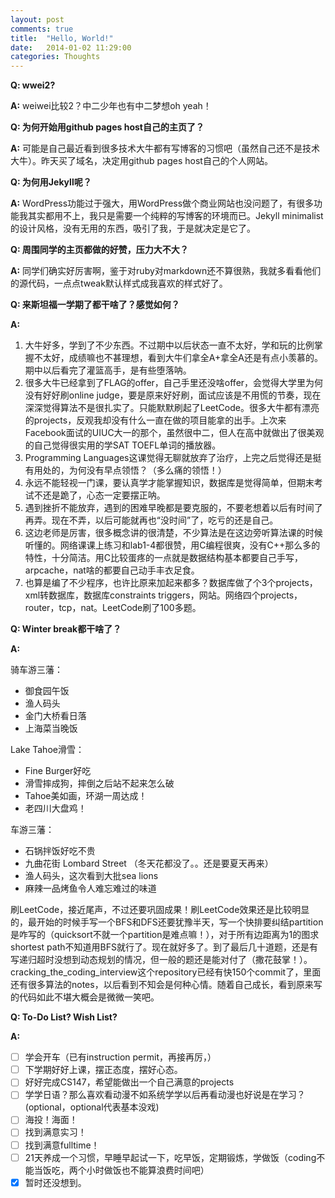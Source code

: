 ```yaml
---
layout: post
comments: true
title:  "Hello, World!"
date:   2014-01-02 11:29:00
categories: Thoughts
---
```


__Q: wwei2?__

__A:__ weiwei比较2？中二少年也有中二梦想oh yeah！

__Q: 为何开始用github pages host自己的主页了？__

__A:__ 可能是自己最近看到很多技术大牛都有写博客的习惯吧（虽然自己还不是技术大牛）。昨天买了域名，决定用github pages host自己的个人网站。

__Q: 为何用Jekyll呢？__

__A:__ WordPress功能过于强大，用WordPress做个商业网站也没问题了，有很多功能我其实都用不上，我只是需要一个纯粹的写博客的环境而已。Jekyll minimalist的设计风格，没有无用的东西，吸引了我，于是就决定是它了。

__Q: 周围同学的主页都做的好赞，压力大不大？__

__A:__ 同学们确实好厉害啊，鉴于对ruby对markdown还不算很熟，我就多看看他们的源代码，一点点tweak默认样式成我喜欢的样式好了。

__Q: 来斯坦福一学期了都干啥了？感觉如何？__

__A:__ 

1. 大牛好多，学到了不少东西。不过期中以后状态一直不太好，学和玩的比例掌握不太好，成绩嘛也不甚理想，看到大牛们拿全A+拿全A还是有点小羡慕的。期中以后看完了灌篮高手，是有些堕落呐。
2. 很多大牛已经拿到了FLAG的offer，自己手里还没啥offer，会觉得大学里为何没有好好刷online judge，要是原来好好刷，面试应该是不用慌的节奏，现在深深觉得算法不是很扎实了。只能默默刷起了LeetCode。很多大牛都有漂亮的projects，反观我却没有什么一直在做的项目能拿的出手。上次来Facebook面试的UIUC大一的那个，虽然很中二，但人在高中就做出了很美观的自己觉得很实用的学SAT TOEFL单词的播放器。
3. Programming Languages这课觉得无聊就放弃了治疗，上完之后觉得还是挺有用处的，为何没有早点领悟？（多么痛的领悟！）
4. 永远不能轻视一门课，要认真学才能掌握知识，数据库是觉得简单，但期末考试不还是跪了，心态一定要摆正呐。
5. 遇到挫折不能放弃，遇到的困难早晚都是要克服的，不要老想着以后有时间了再弄。现在不弄，以后可能就再也“没时间”了，吃亏的还是自己。
6. 这边老师是厉害，很多概念讲的很清楚，不少算法是在这边旁听算法课的时候听懂的。网络课课上练习和lab1-4都很赞，用C编程很爽，没有C++那么多的特性，十分简洁。用C比较蛋疼的一点就是数据结构基本都要自己手写，arpcache，nat啥的都要自己动手丰衣足食。
7. 也算是编了不少程序，也许比原来加起来都多？数据库做了个3个projects，xml转数据库，数据库constraints triggers，网站。网络四个projects，router，tcp，nat。LeetCode刷了100多题。

__Q: Winter break都干啥了？__

__A:__

骑车游三藩：

+ 御食园午饭
+ 渔人码头
+ 金门大桥看日落
+ 上海菜当晚饭

Lake Tahoe滑雪：

+ Fine Burger好吃
+ 滑雪摔成狗，摔倒之后站不起来怎么破
+ Tahoe美如画，环湖一周达成！
+ 老四川大盘鸡！

车游三藩：

+ 石锅拌饭好吃不贵
+ 九曲花街 Lombard Street （冬天花都没了。。还是要夏天再来）
+ 渔人码头，这次看到大批sea lions
+ 麻辣一品烤鱼令人难忘难过的味道

刷LeetCode，接近尾声，不过还要巩固成果！刷LeetCode效果还是比较明显的，最开始的时候手写一个BFS和DFS还要犹豫半天，写一个快排要纠结partition是咋写的（quicksort不就一个partition是难点嘛！），对于所有边距离为1的图求shortest path不知道用BFS就行了。现在就好多了。到了最后几十道题，还是有写递归超时没想到动态规划的情况，但一般的题还是能对付了（撒花鼓掌！）。cracking_the_coding_interview这个repository已经有快150个commit了，里面还有很多算法的notes，以后看到不知会是何种心情。随着自己成长，看到原来写的代码如此不堪大概会是微微一笑吧。

__Q: To-Do List? Wish List?__

__A:__

- [ ] 学会开车（已有instruction permit，再接再厉，）
- [ ] 下学期好好上课，摆正态度，摆好心态。
- [ ] 好好完成CS147，希望能做出一个自己满意的projects
- [ ] 学学日语？那么喜欢看动漫不如系统学学以后再看动漫也好说是在学习？(optional，optional代表基本没戏)
- [ ] 海投！海面！
- [ ] 找到满意实习！
- [ ] 找到满意fulltime！
- [ ] 21天养成一个习惯，早睡早起试一下，吃早饭，定期锻炼，学做饭（coding不能当饭吃，两个小时做饭也不能算浪费时间吧）
- [x] 暂时还没想到。
